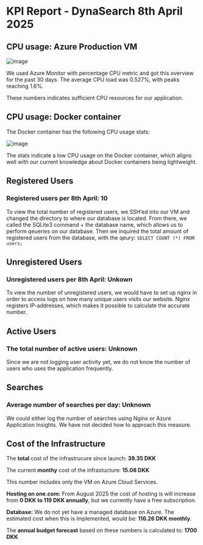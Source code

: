 # KPI Report - DynaSearch 8th April 2025 

## CPU usage: Azure Production VM

![image](https://github.com/user-attachments/assets/0820f22b-fe24-4d59-8b72-aa04844de15d)


We used Azure Monitor with percentage CPU metric and got this overview for the past 30 days. The average CPU load was 0.527%, with peaks reaching 1.6%.

These numbers indicates sufficient CPU resources for our application.

## CPU usage: Docker container

The Docker container has the following CPU usage stats:

![image](https://github.com/user-attachments/assets/4c1ddaac-7d71-4b74-9b30-0395f0f9ab85)


The stats indicate a low CPU usage on the Docker container, which aligns well with our current knowledge about Docker containers being lightweight.

## Registered Users

### Registered users per 8th April: **10**

To view the total number of registered users, we SSH’ed into our VM and changed the directory to where our database is located. From there, we called the SQLite3 command + the database name, which allows us to perform qeueries on our database. Then we inquired the total amount of registered users from the database, with the qeury: `SELECT COUNT (*) FROM users;`

## Unregistered Users

### Unregistered users per 8th April: Unkown

To view the number of unregistered users, we would have to set up nginx in order to access logs on how many unique users visits our website. Nginx registers IP-addresses, which makes it possible to calculate the accurate number.

## Active Users

### The total number of active users: Unknown

Since we are not logging user activity yet, we do not know the number of users who uses the application frequently. 

## Searches

### Average number of searches per day: Unknown

We could either log the number of searches using Nginx or Azure Application Insights. We have not decided how to approach this measure.

## Cost of the Infrastructure

The **total** cost of the infrastrucure since launch: **39.35 DKK**

The current **monthy** cost of the infrastucture: **15.08 DKK**

This number includes only the VM on Azure Cloud Services.

**Hosting on one.com:** From August 2025 the cost of hosting is will increase from **0 DKK to 119 DKK annually**, but we currently have a free subscription.

**Database:** We do not yet have a managed database on Azure. The estimated cost when this is implemented, would be: **116.26 DKK monthly**.

The **annual budget forecast** based on these numbers is calculated to: **1700 DKK**
